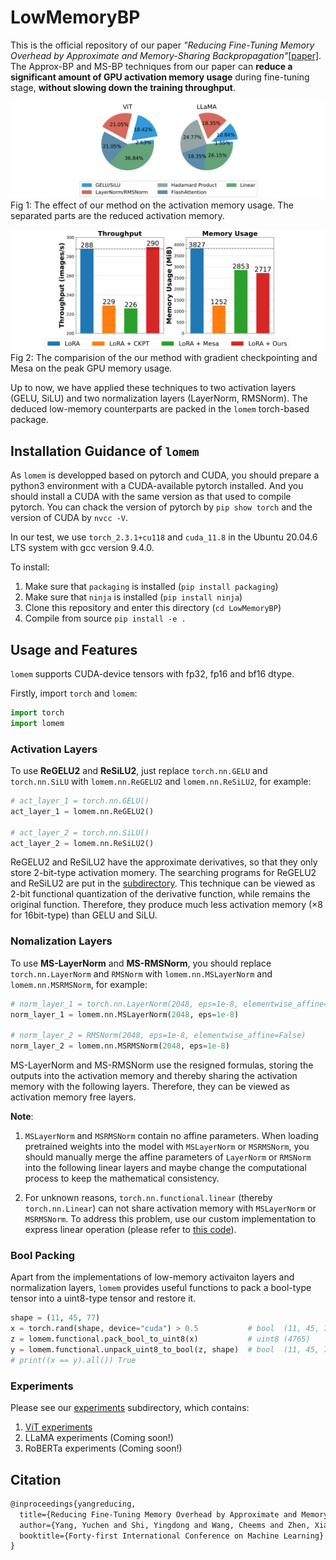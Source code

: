 # LowMemoryBP

This is the official repository of our paper *"Reducing Fine-Tuning Memory Overhead by Approximate and Memory-Sharing Backpropagation"*[[paper]](https://arxiv.org/abs/2406.16282).
The Approx-BP and MS-BP techniques from our paper can **reduce a significant amount of GPU activation memory usage** during fine-tuning stage, **without slowing down the training throughput**.

![activation](./pictures/activation_memory.png)
Fig 1: The effect of our method on the activation memory usage. The separated parts are the reduced activation memory.

![comparision](./pictures/bar.png)
Fig 2: The comparision of the our method with gradient checkpointing and Mesa on the peak GPU memory usage.

Up to now, we have applied these techniques to two activation layers (GELU, SiLU) and two normalization layers (LayerNorm, RMSNorm).
The deduced low-memory counterparts are packed in the `lomem` torch-based package.

## Installation Guidance of `lomem`

As `lomem` is developped based on pytorch and CUDA, you should prepare a python3 environment with a CUDA-available pytorch installed.
And you should install a CUDA with the same version as that used to compile pytorch.
You can chack the version of pytorch by `pip show torch` and the version of CUDA by `nvcc -V`.

In our test, we use `torch_2.3.1+cu118` and `cuda_11.8` in the Ubuntu 20.04.6 LTS system with gcc version 9.4.0.

To install:
1. Make sure that `packaging` is installed (`pip install packaging`)
2. Make sure that `ninja` is installed (`pip install ninja`)
3. Clone this repository and enter this directory (`cd LowMemoryBP`)
4. Compile from source `pip install -e .`

## Usage and Features

`lomem` supports CUDA-device tensors with fp32, fp16 and bf16 dtype.

Firstly, import `torch` and `lomem`:

```python
import torch
import lomem
```

### Activation Layers

To use **ReGELU2** and **ReSiLU2**, just replace `torch.nn.GELU` and `torch.nn.SiLU` with `lomem.nn.ReGELU2` and `lomem.nn.ReSiLU2`, for example:

```python
# act_layer_1 = torch.nn.GELU()
act_layer_1 = lomem.nn.ReGELU2()

# act_layer_2 = torch.nn.SiLU()
act_layer_2 = lomem.nn.ReSiLU2()
```

ReGELU2 and ReSiLU2 have the approximate derivatives, so that they only store 2-bit-type activation momery.
The searching programs for ReGELU2 and ReSiLU2 are put in the [subdirectory](./search_act).
This technique can be viewed as 2-bit functional quantization of the derivative function, while remains the original function.
Therefore, they produce much less activation memory ($\times8$ for 16bit-type) than GELU and SiLU.

### Nomalization Layers

To use **MS-LayerNorm** and **MS-RMSNorm**, you should replace `torch.nn.LayerNorm` and `RMSNorm` with `lomem.nn.MSLayerNorm` and `lomem.nn.MSRMSNorm`, for example:

```python
# norm_layer_1 = torch.nn.LayerNorm(2048, eps=1e-8, elementwise_affine=False)
norm_layer_1 = lomem.nn.MSLayerNorm(2048, eps=1e-8)

# norm_layer_2 = RMSNorm(2048, eps=1e-8, elementwise_affine=False)
norm_layer_2 = lomem.nn.MSRMSNorm(2048, eps=1e-8)
```

MS-LayerNorm and MS-RMSNorm use the resigned formulas, storing the outputs into the activation memory and thereby sharing the activation memory with the following layers.
Therefore, they can be viewed as activation memory free layers.

**Note**:

1. ``MSLayerNorm`` and ``MSRMSNorm`` contain no affine parameters. When loading pretrained weights into the model with ``MSLayerNorm`` or ``MSRMSNorm``, you should manually merge the affine parameters of ``LayerNorm`` or ``RMSNorm`` into the following linear layers and maybe change the computational process to keep the mathematical consistency.

2. For unknown reasons, `torch.nn.functional.linear` (thereby `torch.nn.Linear`) can not share activation memory with `MSLayerNorm` or `MSRMSNorm`.
To address this problem, use our custom implementation to express linear operation (please refer to [this code](./experiments/vit_exp/model/partial.py)).

### Bool Packing

Apart from the implementations of low-memory activaiton layers and normalization layers, `lomem` provides useful functions to pack a bool-type tensor into a uint8-type tensor and restore it.

```python
shape = (11, 45, 77)
x = torch.rand(shape, device="cuda") > 0.5           # bool  (11, 45, 77)
z = lomem.functional.pack_bool_to_uint8(x)           # uint8 (4765)
y = lomem.functional.unpack_uint8_to_bool(z, shape)  # bool  (11, 45, 77)
# print((x == y).all()) True
```

### Experiments

Please see our [experiments](./experiments) subdirectory, which contains:

1. [ViT experiments](./experiments/vit_exp)
2. LLaMA experiments (Coming soon!)
3. RoBERTa experiments (Coming soon!)


## Citation

```latex
@inproceedings{yangreducing,
  title={Reducing Fine-Tuning Memory Overhead by Approximate and Memory-Sharing Backpropagation},
  author={Yang, Yuchen and Shi, Yingdong and Wang, Cheems and Zhen, Xiantong and Shi, Yuxuan and Xu, Jun},
  booktitle={Forty-first International Conference on Machine Learning}
}
```
